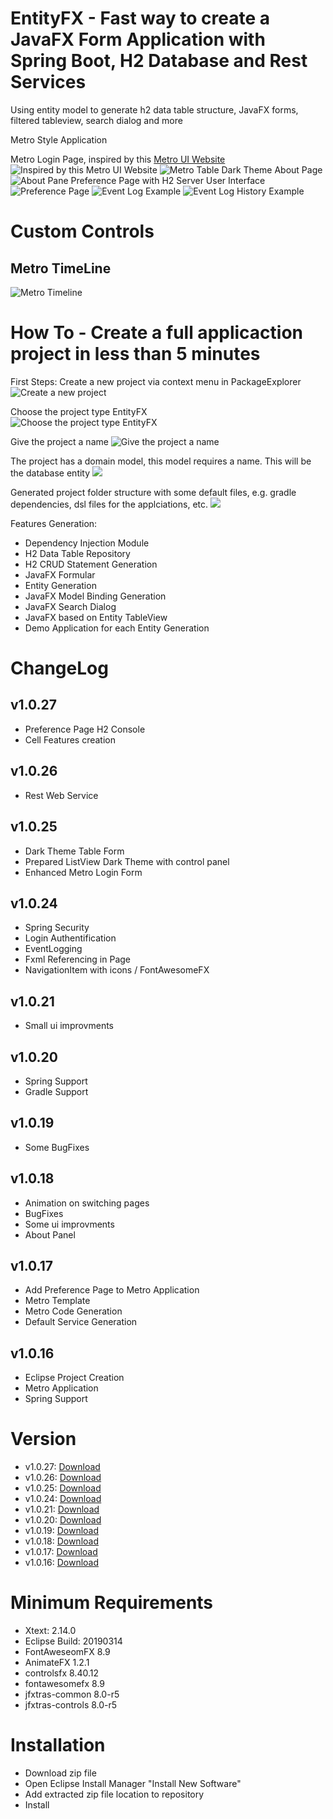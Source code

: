 # EntityFX - Fast way to create a JavaFX Form Application with Spring Boot, H2 Database and Rest Services
Using entity model to generate h2 data table structure, JavaFX forms, filtered tableview, search dialog and more

Metro Style Application

Metro Login Page, inspired by this [Metro UI Website](http://thevectorlab.net/metrolab/lock.html)
![Inspired by this [Metro UI Website](http://thevectorlab.net/metrolab/lock.html)](https://github.com/chqu1012/EntityFX/blob/master/de.dc.entity.resources/images/02-Metro_Login.PNG)
![Metro Table Dark Theme](https://github.com/chqu1012/EntityFX/blob/master/de.dc.entity.resources/images/02-Metro_DarkTheme.PNG)
About Page
![About Pane](https://github.com/chqu1012/EntityFX/blob/master/de.dc.entity.resources/images/02_About-Pane.PNG)
Preference Page with H2 Server User Interface
![Preference Page](https://github.com/chqu1012/EntityFX/blob/master/de.dc.entity.resources/images/02_H2_Console_Access.PNG)
![Event Log Example](https://github.com/chqu1012/EntityFX/blob/master/de.dc.entity.resources/images/02_EventLog-Dsl.PNG)
![Event Log History Example](https://github.com/chqu1012/EntityFX/blob/master/de.dc.entity.resources/images/02_EventLogHistory-Dsl.PNG)

# Custom Controls
## Metro TimeLine
![Metro Timeline](https://github.com/chqu1012/EntityFX/blob/master/de.dc.entity.resources/images/03-Custom_Timeline2.PNG)

# How To - Create a full applicaction project in less than 5 minutes
First Steps:
Create a new project via context menu in PackageExplorer
![Create a new project](https://github.com/chqu1012/EntityFX/blob/master/de.dc.entity.resources/images/04-Tutorial_CreateProject.png)

Choose the project type EntityFX\
![Choose the project type EntityFX](https://github.com/chqu1012/EntityFX/blob/master/de.dc.entity.resources/images/04-Tutorial_ChooseProject.png)

Give the project a name
![Give the project a name](https://github.com/chqu1012/EntityFX/blob/master/de.dc.entity.resources/images/04-Tutorial_ProjectName.png)

The project has a domain model, this model requires a name. This will be the database entity
![](https://github.com/chqu1012/EntityFX/blob/master/de.dc.entity.resources/images/04-Tutorial_ModelName.png)

Generated project folder structure with some default files, e.g. gradle dependencies, dsl files for the applciations, etc.
![](https://github.com/chqu1012/EntityFX/blob/master/de.dc.entity.resources/images/04-Tutorial_GenerateProject.png)

Features Generation:
* Dependency Injection Module
* H2 Data Table Repository
* H2 CRUD Statement Generation
* JavaFX Formular
* Entity Generation
* JavaFX Model Binding Generation
* JavaFX Search Dialog
* JavaFX based on Entity TableView
* Demo Application for each Entity Generation

# ChangeLog
## v1.0.27
* Preference Page H2 Console
* Cell Features creation
## v1.0.26
* Rest Web Service
## v1.0.25
* Dark Theme Table Form
* Prepared ListView Dark Theme with control panel
* Enhanced Metro Login Form
## v1.0.24
* Spring Security
* Login Authentification
* EventLogging
* Fxml Referencing in Page
* NavigationItem with icons / FontAwesomeFX
## v1.0.21
* Small ui improvments
## v1.0.20
* Spring Support
* Gradle Support
## v1.0.19
* Some BugFixes
## v1.0.18
* Animation on switching pages
* BugFixes
* Some ui improvments
* About Panel
## v1.0.17
* Add Preference Page to Metro Application
* Metro Template
* Metro Code Generation
* Default Service Generation
## v1.0.16
* Eclipse Project Creation
* Metro Application
* Spring Support

# Version
* v1.0.27: [Download](https://github.com/chqu1012/EntityFX/blob/master/de.dc.entity.resources/builds/de.dc.entity.lang.update-v1.0.27.zip)
* v1.0.26: [Download](https://github.com/chqu1012/EntityFX/blob/master/de.dc.entity.resources/builds/de.dc.entity.lang.update-v1.0.26.zip)
* v1.0.25: [Download](https://github.com/chqu1012/EntityFX/blob/master/de.dc.entity.resources/builds/de.dc.entity.lang.update-v1.0.25.zip)
* v1.0.24: [Download](https://github.com/chqu1012/EntityFX/blob/master/de.dc.entity.resources/builds/de.dc.entity.lang.update-v1.0.24.zip)
* v1.0.21: [Download](https://github.com/chqu1012/EntityFX/blob/master/de.dc.entity.resources/builds/de.dc.entity.lang.update-v1.0.21.zip)
* v1.0.20: [Download](https://github.com/chqu1012/EntityFX/blob/master/de.dc.entity.resources/builds/de.dc.entity.lang.update-v1.0.20.zip)
* v1.0.19: [Download](https://github.com/chqu1012/EntityFX/blob/master/de.dc.entity.resources/builds/de.dc.entity.lang.update-v1.0.19.zip)
* v1.0.18: [Download](https://github.com/chqu1012/EntityFX/blob/master/de.dc.entity.resources/builds/de.dc.entity.lang.update-v1.0.18.zip)
* v1.0.17: [Download](https://github.com/chqu1012/EntityFX/blob/master/de.dc.entity.resources/builds/de.dc.entity.lang.update-v1.0.17.zip)
* v1.0.16: [Download](https://github.com/chqu1012/EntityFX/blob/master/de.dc.entity.resources/builds/de.dc.entity.lang.update-v1.0.16.zip)

# Minimum Requirements
* Xtext: 2.14.0
* Eclipse Build: 20190314 
* FontAweseomFX 8.9
* AnimateFX 1.2.1
* controlsfx 8.40.12
* fontawesomefx 8.9
* jfxtras-common 8.0-r5
* jfxtras-controls 8.0-r5

# Installation
* Download zip file
* Open Eclipse Install Manager "Install New Software"
* Add extracted zip file location to repository
* Install
